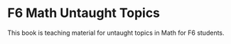 # F6 Math Untaught Topics

This book is teaching material for untaught topics in Math for F6 students.
